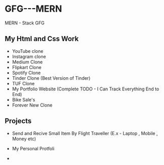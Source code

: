 # GFG---MERN
MERN - Stack GFG








My Html and Css Work
----------------------
- YouTube clone 
- Instagram clone 
- Medium Clone 
- Flipkart Clone 
- Spotify Clone 
- Tinder Clone (Best Version of Tinder)
- TUF Clone 
- My Portfolio Website (Complete TODO - I Can Track Everything End to End)
- Bike Sale's 
- Forever New Clone





Projects
--------

 - Send and Recive Small Item By Flight Traveller (E.x - Laptop , Mobile , Money etc)

 - My Personal Protfoli

 - 